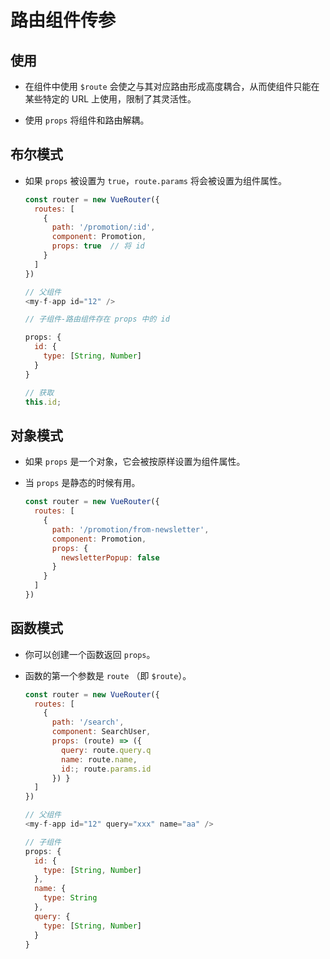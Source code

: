 # 路由组件传参

## 使用

  - 在组件中使用 `$route` 会使之与其对应路由形成高度耦合，从而使组件只能在某些特定的 URL 上使用，限制了其灵活性。

  - 使用 `props` 将组件和路由解耦。

## 布尔模式

  - 如果 `props` 被设置为 `true`，`route.params` 将会被设置为组件属性。

    ```javascript
    const router = new VueRouter({
      routes: [
        {
          path: '/promotion/:id',
          component: Promotion,
          props: true  // 将 id
        }
      ]
    })
    ```

    ```javascript
    // 父组件
    <my-f-app id="12" />
    ```

    ```javascript
    // 子组件-路由组件存在 props 中的 id

    props: {
      id: {
        type: [String, Number]
      }
    }

    // 获取
    this.id;
    ```

## 对象模式

  - 如果 `props` 是一个对象，它会被按原样设置为组件属性。

  - 当 `props` 是静态的时候有用。

    ```javascript
    const router = new VueRouter({
      routes: [
        {
          path: '/promotion/from-newsletter',
          component: Promotion,
          props: {
            newsletterPopup: false
          }
        }
      ]
    })
    ```

## 函数模式

  - 你可以创建一个函数返回 `props`。

  - 函数的第一个参数是 `route` （即 `$route`）。

    ```javascript
    const router = new VueRouter({
      routes: [
        {
          path: '/search',
          component: SearchUser,
          props: (route) => ({
            query: route.query.q
            name: route.name,
            id:; route.params.id
          }) }
      ]
    })
    ```

    ```javascript
    // 父组件
    <my-f-app id="12" query="xxx" name="aa" />
    ```

    ```javascript
    // 子组件
    props: {
      id: {
        type: [String, Number]
      },
      name: {
        type: String
      },
      query: {
        type: [String, Number]
      }
    }
    ```
